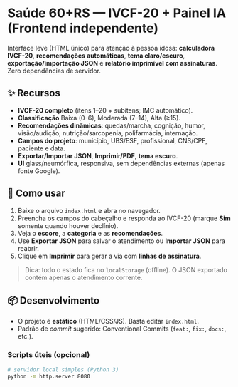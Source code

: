 # Saúde 60+RS — IVCF-20 + Painel IA (Frontend independente)

Interface leve (HTML único) para atenção à pessoa idosa: **calculadora IVCF-20**, **recomendações automáticas**, **tema claro/escuro**, **exportação/importação JSON** e **relatório imprimível com assinaturas**. Zero dependências de servidor.

## ✨ Recursos
- **IVCF-20 completo** (itens 1–20 + subitens; IMC automático).
- **Classificação** Baixa (0–6), Moderada (7–14), Alta (≥15).
- **Recomendações dinâmicas**: quedas/marcha, cognição, humor, visão/audição, nutrição/sarcopenia, polifarmácia, internação.
- **Campos do projeto**: município, UBS/ESF, profissional, CNS/CPF, paciente e data.
- **Exportar/Importar JSON**, **Imprimir/PDF**, **tema escuro**.
- **UI** glass/neumórfica, responsiva, sem dependências externas (apenas fonte Google).

## 🚀 Como usar
1. Baixe o arquivo `index.html` e abra no navegador.
2. Preencha os campos do cabeçalho e responda ao IVCF-20 (marque **Sim** somente quando houver declínio).
3. Veja o **escore**, a **categoria** e as **recomendações**.
4. Use **Exportar JSON** para salvar o atendimento ou **Importar JSON** para reabrir.
5. Clique em **Imprimir** para gerar a via com **linhas de assinatura**.

> Dica: todo o estado fica no `localStorage` (offline). O JSON exportado contém apenas o atendimento corrente.

## 📦 Desenvolvimento
- O projeto é **estático** (HTML/CSS/JS). Basta editar `index.html`.
- Padrão de *commit* sugerido: Conventional Commits (`feat:`, `fix:`, `docs:`, etc.).

### Scripts úteis (opcional)
```bash
# servidor local simples (Python 3)
python -m http.server 8080
